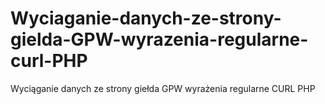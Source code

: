 # Wyciaganie-danych-ze-strony-gielda-GPW-wyrazenia-regularne-curl-PHP
Wyciąganie danych ze strony giełda GPW wyrażenia regularne CURL PHP
